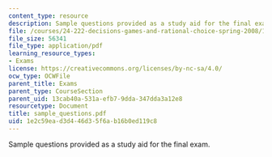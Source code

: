 ```yaml
---
content_type: resource
description: Sample questions provided as a study aid for the final exam.
file: /courses/24-222-decisions-games-and-rational-choice-spring-2008/1e2c59ead3d446d35f6ab16b0ed119c8_sample_questions.pdf
file_size: 56341
file_type: application/pdf
learning_resource_types:
- Exams
license: https://creativecommons.org/licenses/by-nc-sa/4.0/
ocw_type: OCWFile
parent_title: Exams
parent_type: CourseSection
parent_uid: 13cab40a-531a-efb7-9dda-347dda3a12e8
resourcetype: Document
title: sample_questions.pdf
uid: 1e2c59ea-d3d4-46d3-5f6a-b16b0ed119c8
---
```

Sample questions provided as a study aid for the final exam.